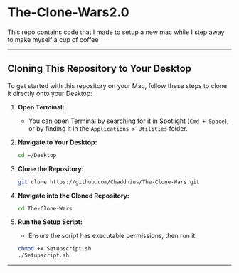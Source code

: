 # The-Clone-Wars2.0
This repo contains code that I made to setup a new mac while I step away to make myself a cup of coffee

---

## Cloning This Repository to Your Desktop

To get started with this repository on your Mac, follow these steps to clone it directly onto your Desktop:

1. **Open Terminal:**
   - You can open Terminal by searching for it in Spotlight (`Cmd + Space`), or by finding it in the `Applications > Utilities` folder.

2. **Navigate to Your Desktop:**
   ```bash
   cd ~/Desktop
   ```

3. **Clone the Repository:**
   ```bash
   git clone https://github.com/Chaddnius/The-Clone-Wars.git
   ```

4. **Navigate into the Cloned Repository:**
   ```bash
   cd The-Clone-Wars
   ```

5. **Run the Setup Script:**
   - Ensure the script has executable permissions, then run it.
   ```bash
   chmod +x Setupscript.sh
   ./Setupscript.sh
   ```
---